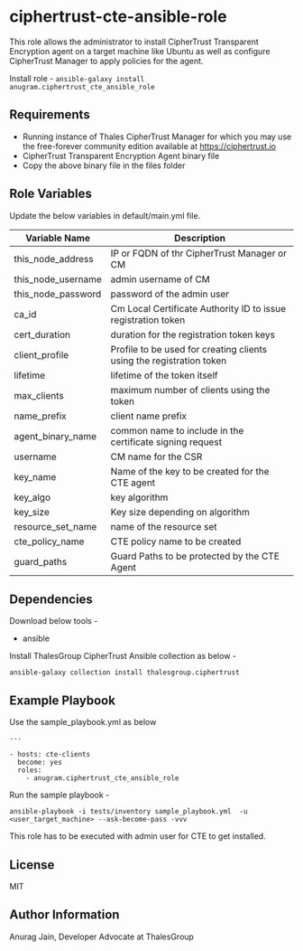 ciphertrust-cte-ansible-role
============================

This role allows the administrator to install CipherTrust Transparent Encryption agent on a target machine like Ubuntu as well as configure CipherTrust Manager to apply policies for the agent.

Install role -
```ansible-galaxy install anugram.ciphertrust_cte_ansible_role```

Requirements
------------

* Running instance of Thales CipherTrust Manager for which you may use the free-forever community edition available at https://ciphertrust.io
* CipherTrust Transparent Encryption Agent binary file
* Copy the above binary file in the files folder

Role Variables
--------------
Update the below variables in default/main.yml file.

| Variable Name | Description |
|---|---|
| this_node_address | IP or FQDN of thr CipherTrust Manager or CM |
| this_node_username | admin username of CM |
| this_node_password | password of the admin user |
| ca_id | Cm Local Certificate Authority ID to issue registration token |
| cert_duration | duration for the registration token keys |
| client_profile | Profile to be used for creating clients using the registration token |
| lifetime | lifetime of the token itself |
| max_clients | maximum number of clients using the token |
| name_prefix | client name prefix |
| agent_binary_name | common name to include in the certificate signing request |
| username | CM name for the CSR |
| key_name | Name of the key to be created for the CTE agent |
| key_algo | key algorithm |
| key_size | Key size depending on algorithm |
| resource_set_name | name of the resource set |
| cte_policy_name | CTE policy name to be created |
| guard_paths | Guard Paths to be protected by the CTE Agent |

Dependencies
------------
Download below tools -

* ansible

Install ThalesGroup CipherTrust Ansible collection as below -

```
ansible-galaxy collection install thalesgroup.ciphertrust
```

Example Playbook
----------------

Use the sample_playbook.yml as below
```
---

- hosts: cte-clients
  become: yes
  roles:
    - anugram.ciphertrust_cte_ansible_role
```

Run the sample playbook -
```
ansible-playbook -i tests/inventory sample_playbook.yml  -u <user_target_machine> --ask-become-pass -vvv
```
This role has to be executed with admin user for CTE to get installed. 

License
-------

MIT

Author Information
------------------

Anurag Jain, Developer Advocate at ThalesGroup
